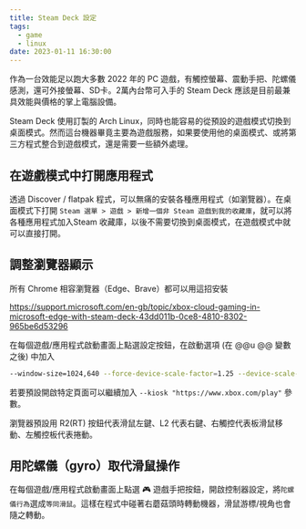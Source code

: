 ```yaml
---
title: Steam Deck 設定
tags:
  - game
  - linux
date: 2023-01-11 16:30:00
---
```


作為一台效能足以跑大多數 2022 年的 PC 遊戲，有觸控螢幕、震動手把、陀螺儀感測，還可外接螢幕、SD卡。2萬內台幣可入手的 Steam Deck 應該是目前最兼具效能與價格的掌上電腦設備。

Steam Deck 使用訂製的 Arch Linux，同時也能容易的從預設的遊戲模式切換到桌面模式。然而這台機器畢竟主要為遊戲服務，如果要使用他的桌面模式、或將第三方程式整合到遊戲模式，還是需要一些額外處理。

## 在遊戲模式中打開應用程式

透過 Discover / flatpak 程式，可以無痛的安裝各種應用程式（如瀏覽器）。在桌面模式下打開 `Steam 選單 > 遊戲 > 新增一個非 Steam 遊戲到我的收藏庫`，就可以將各種應用程式加入Steam 收藏庫，以後不需要切換到桌面模式，在遊戲模式中就可以直接打開。

## 調整瀏覽器顯示

所有 Chrome 相容瀏覽器（Edge、Brave）都可以用這招安裝

https://support.microsoft.com/en-gb/topic/xbox-cloud-gaming-in-microsoft-edge-with-steam-deck-43dd011b-0ce8-4810-8302-965be6d53296

在每個遊戲/應用程式啟動畫面上點選設定按鈕，在啟動選項 (在 @@u @@ 變數之後) 中加入

```sh
--window-size=1024,640 --force-device-scale-factor=1.25 --device-scale-factor=1.25
```

若要預設開啟特定頁面可以繼續加入 `--kiosk "https://www.xbox.com/play"` 參數。

瀏覽器預設用 R2(RT) 按鈕代表滑鼠左鍵、L2 代表右鍵、右觸控代表板滑鼠移動、左觸控板代表捲動。

## 用陀螺儀（gyro）取代滑鼠操作

在每個遊戲/應用程式啟動畫面上點選 🎮 遊戲手把按鈕，開啟控制器設定，將`陀螺儀行為`選成`等同滑鼠`。這樣在程式中碰著右蘑菇頭時轉動機器，滑鼠游標/視角也會隨之轉動。
